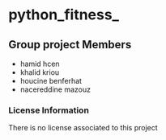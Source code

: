 # python_fitness_

## Group project Members
 - hamid hcen
 - khalid kriou
 - houcine benferhat
 - nacereddine mazouz

### License Information 
There is no license associated to this project
